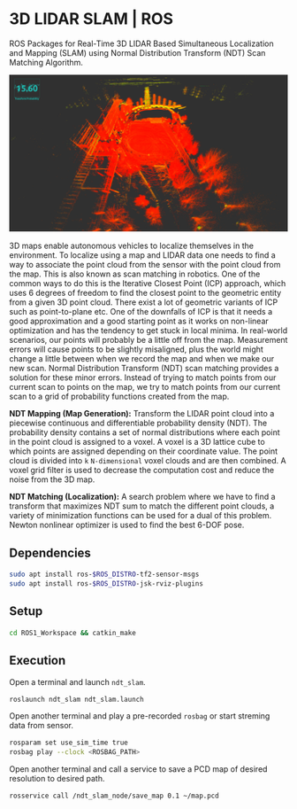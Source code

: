 # 3D LIDAR SLAM | ROS

ROS Packages for Real-Time 3D LIDAR Based Simultaneous Localization and Mapping (SLAM) using Normal Distribution Transform (NDT) Scan Matching Algorithm.

![3D-LIDAR-SLAM](3D-LIDAR-SLAM.png)

3D maps enable autonomous vehicles to localize themselves in the environment. To localize using a map and LIDAR data one needs to find a way to associate the point cloud from the sensor with the point cloud from the map. This is also known as scan matching in robotics. One of the common ways to do this is the Iterative Closest Point (ICP) approach, which uses 6 degrees of freedom to find the closest point to the geometric entity from a given 3D point cloud. There exist a lot of geometric variants of ICP such as point-to-plane etc. One of the downfalls of ICP is that it needs a good approximation and a good starting point as it works on non-linear optimization and has the tendency to get stuck in local minima. In real-world scenarios, our points will probably be a little off from the map. Measurement errors will cause points to be slightly misaligned, plus the world might change a little between when we record the map and when we make our new scan. Normal Distribution Transform (NDT) scan matching provides a solution for these minor errors. Instead of trying to match points from our current scan to points on the map, we try to match points from our current scan to a grid of probability functions created from the map.

**NDT Mapping (Map Generation):** Transform the LIDAR point cloud into a piecewise continuous and differentiable probability density (NDT). The probability density contains a set of normal distributions where each point in the point cloud is assigned to a voxel. A voxel is a 3D lattice cube to which points are assigned depending on their coordinate value. The point cloud is divided into `k` `N-dimensional` voxel clouds and are then combined. A voxel grid filter is used to decrease the computation cost and reduce the noise from the 3D map.

**NDT Matching (Localization):** A search problem where we have to find a transform that maximizes NDT sum to match the different point clouds, a variety of minimization functions can be used for a dual of this problem. Newton nonlinear optimizer is used to find the best 6-DOF pose.

## Dependencies
```bash
sudo apt install ros-$ROS_DISTRO-tf2-sensor-msgs
sudo apt install ros-$ROS_DISTRO-jsk-rviz-plugins
```

## Setup
```bash
cd ROS1_Workspace && catkin_make
```

## Execution
Open a terminal and launch `ndt_slam`.
```bash
roslaunch ndt_slam ndt_slam.launch
```
Open another terminal and play a pre-recorded `rosbag` or start streming data from sensor.
```bash
rosparam set use_sim_time true
rosbag play --clock <ROSBAG_PATH>
```
Open another terminal and call a service to save a PCD map of desired resolution to desired path.
```bash
rosservice call /ndt_slam_node/save_map 0.1 ~/map.pcd
```

